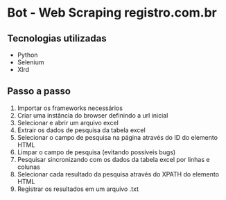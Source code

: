 # Bot - Web Scraping registro.com.br 
## Tecnologias utilizadas

- Python
- Selenium 
- Xlrd

## Passo a passo

1. Importar os frameworks necessários
2. Criar uma instância do browser definindo a url inicial
3. Selecionar e abrir um arquivo excel
4. Extrair os dados de pesquisa da tabela excel
5. Selecionar o campo de pesquisa na página através do ID do elemento HTML
6. Limpar o campo de pesquisa (evitando possíveis bugs)
7. Pesquisar sincronizando com os dados da tabela excel por linhas e colunas
8. Selecionar cada resultado da pesquisa através do XPATH do elemento HTML
9. Registrar os resultados em um arquivo .txt